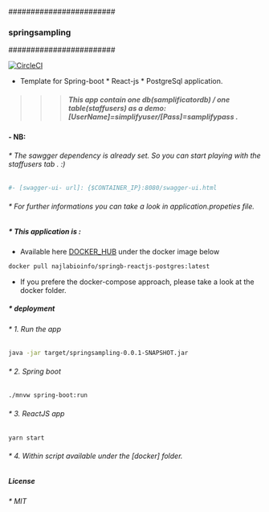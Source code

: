 ########################
### springsampling
########################

[![CircleCI](https://circleci.com/gh/NajlaBH/springsampling.svg?style=svg)](https://circleci.com/gh/NajlaBH/springsampling)

- Template for Spring-boot * React-js * PostgreSql application.
>>> ##### This app contain one db(samplificatordb) / one table(staffusers) as a demo: [UserName]=simplifyuser/[Pass]=samplifypass .

#### - NB: 
###### * The sawgger dependency is already set. So you can start playing with the staffusers tab . :)
```sh 
#- [swagger-ui- url]: {$CONTAINER_IP}:8080/swagger-ui.html
```
###### * For further informations you can take a look in application.propeties file. 


##### * This application is :
 * Available here [DOCKER_HUB](https://cloud.docker.com/repository/docker/najlabioinfo/springb-reactjs-postgres) under the docker image below

```sh
docker pull najlabioinfo/springb-reactjs-postgres:latest
```
* If you prefere the docker-compose approach, please take a look at the docker folder.


##### * deployment
###### * 1. Run the app

```sh
java -jar target/springsampling-0.0.1-SNAPSHOT.jar
```

###### * 2. Spring boot 

```sh
./mnvw spring-boot:run
```

###### * 3. ReactJS app

```sh
yarn start
```

###### * 4. Within script available under the [docker] folder.


##### License 
###### * MIT

